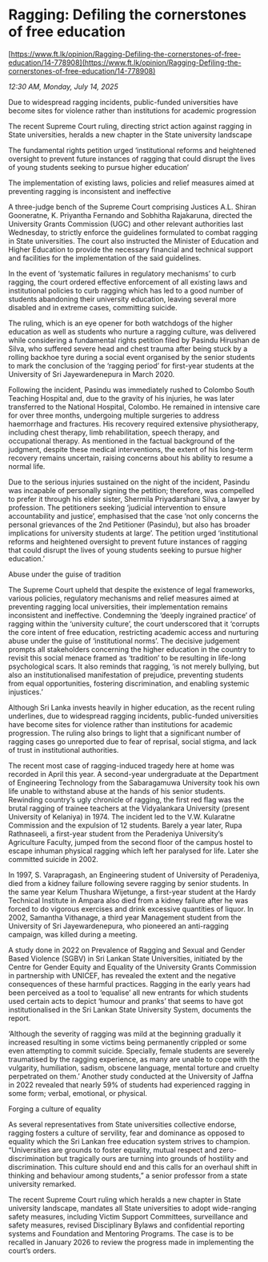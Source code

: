 # Ragging: Defiling the cornerstones of free education

[https://www.ft.lk/opinion/Ragging-Defiling-the-cornerstones-of-free-education/14-778908](https://www.ft.lk/opinion/Ragging-Defiling-the-cornerstones-of-free-education/14-778908)

*12:30 AM, Monday, July 14, 2025*

Due to widespread ragging incidents, public-funded universities have become sites for violence rather than institutions for academic progression

The recent Supreme Court ruling, directing strict action against ragging in State universities, heralds a new chapter in the State university landscape

The fundamental rights petition urged ‘institutional reforms and heightened oversight to prevent future instances of ragging that could disrupt the lives of young students seeking to pursue higher education’

The implementation of existing laws, policies and relief measures aimed at preventing ragging is inconsistent and ineffective

A three-judge bench of the Supreme Court comprising Justices A.L. Shiran Gooneratne, K. Priyantha Fernando and Sobhitha Rajakaruna, directed the University Grants Commission (UGC) and other relevant authorities last Wednesday, to strictly enforce the guidelines formulated to combat ragging in State universities. The court also instructed the Minister of Education and Higher Education to provide the necessary financial and technical support and facilities for the implementation of the said guidelines.

In the event of ‘systematic failures in regulatory mechanisms’ to curb ragging, the court ordered effective enforcement of all existing laws and institutional policies to curb ragging which has led to a good number of students abandoning their university education, leaving several more disabled and in extreme cases, committing suicide.

The ruling, which is an eye opener for both watchdogs of the higher education as well as students who nurture a ragging culture, was delivered while considering a fundamental rights petition filed by Pasindu Hirushan de Silva, who suffered severe head and chest trauma after being stuck by a rolling backhoe tyre during a social event organised by the senior students to mark the conclusion of the ‘ragging period’ for first-year students at the University of Sri Jayewardenepura in March 2020.

Following the incident, Pasindu was immediately rushed to Colombo South Teaching Hospital and, due to the gravity of his injuries, he was later transferred to the National Hospital, Colombo. He remained in intensive care for over three months, undergoing multiple surgeries to address haemorrhage and fractures. His recovery required extensive physiotherapy, including chest therapy, limb rehabilitation, speech therapy, and occupational therapy. As mentioned in the factual background of the judgment, despite these medical interventions, the extent of his long-term recovery remains uncertain, raising concerns about his ability to resume a normal life.

Due to the serious injuries sustained on the night of the incident, Pasindu was incapable of personally signing the petition; therefore, was compelled to prefer it through his elder sister, Shermila Priyadarshani Silva, a lawyer by profession. The petitioners seeking ‘judicial intervention to ensure accountability and justice’, emphasised that the case ‘not only concerns the personal grievances of the 2nd Petitioner (Pasindu), but also has broader implications for university students at large’. The petition urged ‘institutional reforms and heightened oversight to prevent future instances of ragging that could disrupt the lives of young students seeking to pursue higher education.’

Abuse under the guise of tradition

The Supreme Court upheld that despite the existence of legal frameworks, various policies, regulatory mechanisms and relief measures aimed at preventing ragging local universities, their implementation remains inconsistent and ineffective. Condemning the ‘deeply ingrained practice’ of ragging within the ‘university culture’, the court underscored that it ‘corrupts the core intent of free education, restricting academic access and nurturing abuse under the guise of ‘institutional norms’. The decisive judgement prompts all stakeholders concerning the higher education in the country to revisit this social menace framed as ‘tradition’ to be resulting in life-long psychological scars. It also reminds that ragging, ‘is not merely bullying, but also an institutionalised manifestation of prejudice, preventing students from equal opportunities, fostering discrimination, and enabling systemic injustices.’

Although Sri Lanka invests heavily in higher education, as the recent ruling underlines, due to widespread ragging incidents, public-funded universities have become sites for violence rather than institutions for academic progression. The ruling also brings to light that a significant number of ragging cases go unreported due to fear of reprisal, social stigma, and lack of trust in institutional authorities.

The recent most case of ragging-induced tragedy here at home was recorded in April this year. A second-year undergraduate at the Department of Engineering Technology from the Sabaragamuwa University took his own life unable to withstand abuse at the hands of his senior students. Rewinding country’s ugly chronicle of ragging, the first red flag was the brutal ragging of trainee teachers at the Vidyalankara University (present University of Kelaniya) in 1974. The incident led to the V.W. Kularatne Commission and the expulsion of 12 students. Barely a year later, Rupa Rathnaseeli, a first-year student from the Peradeniya University’s Agriculture Faculty, jumped from the second floor of the campus hostel to escape inhuman physical ragging which left her paralysed for life. Later she committed suicide in 2002.

In 1997, S. Varapragash, an Engineering student of University of Peradeniya, died from a kidney failure following severe ragging by senior students. In the same year Kelum Thushara Wijetunge, a first-year student at the Hardy Technical Institute in Ampara also died from a kidney failure after he was forced to do vigorous exercises and drink excessive quantities of liquor. In 2002, Samantha Vithanage, a third year Management student from the University of Sri Jayewardenepura, who pioneered an anti-ragging campaign, was killed during a meeting.

A study done in 2022 on Prevalence of Ragging and Sexual and Gender Based Violence (SGBV) in Sri Lankan State Universities, initiated by the Centre for Gender Equity and Equality of the University Grants Commission in partnership with UNICEF, has revealed the extent and the negative consequences of these harmful practices. Ragging in the early years had been perceived as a tool to ‘equalise’ all new entrants for which students used certain acts to depict ‘humour and pranks’ that seems to have got institutionalised in the Sri Lankan State University System, documents the report.

‘Although the severity of ragging was mild at the beginning gradually it increased resulting in some victims being permanently crippled or some even attempting to commit suicide. Specially, female students are severely traumatised by the ragging experience, as many are unable to cope with the vulgarity, humiliation, sadism, obscene language, mental torture and cruelty perpetrated on them.’ Another study conducted at the University of Jaffna in 2022 revealed that nearly 59% of students had experienced ragging in some form; verbal, emotional, or physical.

Forging a culture of equality

As several representatives from State universities collective endorse, ragging fosters a culture of servility, fear and dominance as opposed to equality which the Sri Lankan free education system strives to champion. “Universities are grounds to foster equality, mutual respect and zero-discrimination but tragically ours are turning into grounds of hostility and discrimination. This culture should end and this calls for an overhaul shift in thinking and behaviour among students,” a senior professor from a state university remarked.

The recent Supreme Court ruling which heralds a new chapter in State university landscape, mandates all State universities to adopt wide-ranging safety measures, including Victim Support Committees, surveillance and safety measures, revised Disciplinary Bylaws and confidential reporting systems and Foundation and Mentoring Programs. The case is to be recalled in January 2026 to review the progress made in implementing the court’s orders.

